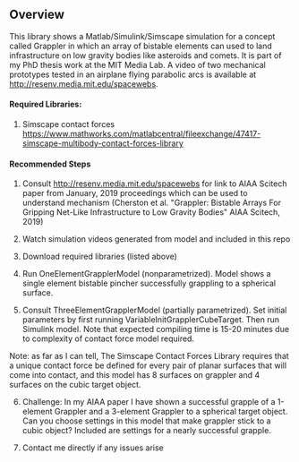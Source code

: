 

## Overview
This library shows a Matlab/Simulink/Simscape simulation for a concept called Grappler in which an array of bistable elements can used to land infrastructure on low gravity bodies like asteroids and comets. It is part of my PhD thesis work at the MIT Media Lab. A video of two mechanical prototypes tested in an airplane flying parabolic arcs is available at http://resenv.media.mit.edu/spacewebs. 


#### Required Libraries: 

1. Simscape contact forces 
https://www.mathworks.com/matlabcentral/fileexchange/47417-simscape-multibody-contact-forces-library


#### Recommended Steps

1. Consult http://resenv.media.mit.edu/spacewebs for link to AIAA Scitech paper from January, 2019 proceedings which can be used to understand mechanism (Cherston et al. "Grappler: Bistable Arrays For Gripping Net-Like Infrastructure to Low Gravity Bodies" AIAA Scitech, 2019)

2. Watch simulation videos generated from model and included in this repo

3. Download required libraries (listed above)

4. Run OneElementGrapplerModel (nonparametrized). Model shows a single element bistable pincher successfully grappling to a spherical surface. 

5. Consult ThreeElementGrapplerModel (partially parametrized). Set initial parameters by first running VariableInitGrapplerCubeTarget. Then run Simulink model. Note that expected compiling time is 15-20 minutes due to complexity of contact force model required.

Note: as far as I can tell, The Simscape Contact Forces Library requires that a unique contact force be defined for every pair of planar surfaces that will come into contact, and this model has 8 surfaces on grappler and 4 surfaces on the cubic target object.  

6. Challenge: In my AIAA paper I have shown a successful grapple of a 1-element Grappler and a 3-element Grappler to a spherical target object. Can you choose settings in this model that make grappler stick to a cubic object? Included are settings for a nearly successful grapple. 

7. Contact me directly if any issues arise 
